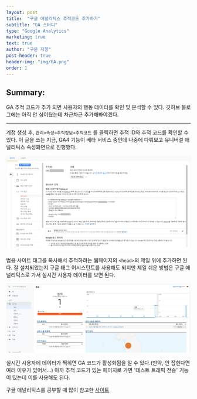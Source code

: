 ```yaml
---
layout: post
title:  "구글 애널리틱스 추적코드 추가하기"
subtitle: "GA 스터디"
type: "Google Analytics"
marketing: true
text: true
author: "구운 자몽"
post-header: true
header-img: "img/GA.png"
order: 1
---
```


## Summary:
GA 추적 코드가 추가 되면 사용자의 행동 데이터를 확인 및 분석할 수 있다. 깃허브 블로그에는 아직 안 심어뒀는데 차근차근 추가해봐야겠다.


--- 

계정 생성 후, ```관리>속성>추적정보>추적코드``` 를 클릭하면 추적 ID와 추적 코드를 확인할 수 있다. 이 글을 쓰는 지금, GA4 기능이 베타 서비스 중인데 나중에 다뤄보고 유니버설 애널리틱스 속성화면으로 진행했다.

![ga_code_1](img/GA_code_1.png)  

범용 사이트 태그를 복사해서 추적하려는 웹페이지의 ```<head>```의 제일 위에 추가하면 된다. 잘 설치되었는지 구글 태그 어시스턴트를 사용해도 되지만 제일 쉬운 방법은 구글 애널리틱스로 가서 실시간 사용자 데이터를 보면 된다. 

![ga_code_2](img/GA_code_2.png)

실시간 사용자에 데이터가 찍히면 GA 코드가 활성화됨을 알 수 있다.(만약, 안 잡힌다면 여러 이유가 있어서...) 아까 추적 코드가 있는 페이지로 가면 '테스트 트래픽 전송' 기능이 있는데 이를 사용해도 된다.

구글 애널리틱스를 공부할 때 많이 참고한 [사이트](https://analyticsmarketing.co.kr/)
